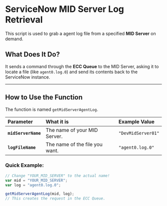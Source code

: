 # ServiceNow MID Server Log Retrieval

This script is used to grab a agent log file from a specified **MID Server** on demand.

## What Does It Do?

It sends a command through the **ECC Queue** to the MID Server, asking it to locate a file (like `agent0.log.0`) and send its contents back to the ServiceNow instance.

---

## How to Use the Function

The function is named `getMidServerAgentLog`.

| Parameter | What it is | Example Value |
| :--- | :--- | :--- |
| **`midServerName`** | The name of your MID Server. | `"DevMidServer01"` |
| **`logFileName`** | The name of the file you want. | `"agent0.log.0"` |

### Quick Example:

```javascript
// Change "YOUR_MID_SERVER" to the actual name!
var mid = "YOUR_MID_SERVER"; 
var log = "agent0.log.0";

getMidServerAgentLog(mid, log); 
// This creates the request in the ECC Queue.
